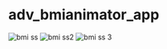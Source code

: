 # adv_bmianimator_app

![bmi ss](https://user-images.githubusercontent.com/111499522/201586333-f8a425a0-da4a-4011-9082-c18fc88aed40.jpeg)
![bmi ss2](https://user-images.githubusercontent.com/111499522/201586339-1a61d274-f790-4a65-80cd-902a99407789.jpeg)
![bmi ss 3](https://user-images.githubusercontent.com/111499522/201586342-16dd7bdd-35d8-4e61-9217-8d013befb316.jpeg)
